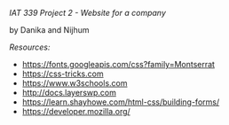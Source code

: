 *IAT 339 Project 2 - Website for a company*

by Danika and Nijhum

*Resources:*
-  https://fonts.googleapis.com/css?family=Montserrat
-  https://css-tricks.com
-  https://www.w3schools.com
-  http://docs.layerswp.com
-  https://learn.shayhowe.com/html-css/building-forms/
-  https://developer.mozilla.org/
